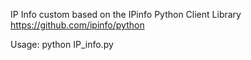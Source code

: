 IP Info custom based on the IPinfo Python Client Library https://github.com/ipinfo/python

Usage: python IP_info.py
